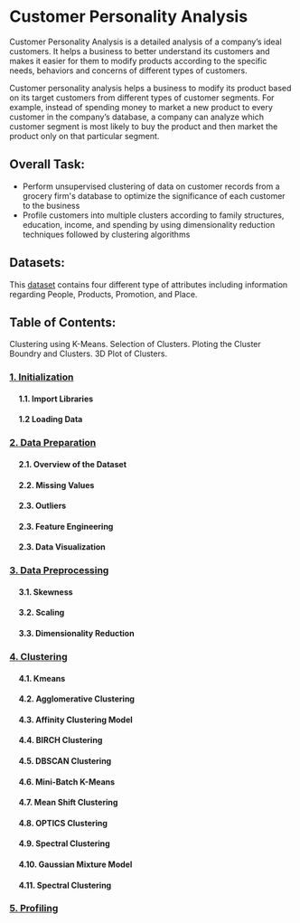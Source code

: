 # Customer Personality Analysis
Customer Personality Analysis is a detailed analysis of a company’s ideal customers. It helps a business to better understand its customers and makes it easier for them to modify products according to the specific needs, behaviors and concerns of different types of customers.

Customer personality analysis helps a business to modify its product based on its target customers from different types of customer segments. For example, instead of spending money to market a new product to every customer in the company’s database, a company can analyze which customer segment is most likely to buy the product and then market the product only on that particular segment.

## Overall Task:
- Perform unsupervised clustering of data on customer records from a grocery firm's database to optimize the significance of each customer to the business
- Profile customers into multiple clusters according to family structures, education, income, and spending by using dimensionality reduction techniques followed by clustering algorithms


## Datasets: 
This [dataset](https://www.kaggle.com/datasets/imakash3011/customer-personality-analysis) contains four different type of attributes including information regarding People, Products, Promotion, and Place. 



## Table of Contents:

Clustering using K-Means.
Selection of Clusters.
Ploting the Cluster Boundry and Clusters.
3D Plot of Clusters.

### [1. Initialization](https://github.com/91104311/Portfolio/blob/main/Customer%20Personality%20Analysis/Initialization%20-%20Customer%20Personality%20Analysis.ipynb)

#### &nbsp;&nbsp;&nbsp;&nbsp; 1.1. Import Libraries
#### &nbsp;&nbsp;&nbsp;&nbsp; 1.2 Loading Data

### [2. Data Preparation](https://github.com/91104311/Portfolio/blob/main/Customer%20Personality%20Analysis/Data%20Preparation%20-%20Customer%20Personality%20Analysis.ipynb)

#### &nbsp;&nbsp;&nbsp;&nbsp; 2.1. Overview of the Dataset
#### &nbsp;&nbsp;&nbsp;&nbsp; 2.2. Missing Values
#### &nbsp;&nbsp;&nbsp;&nbsp; 2.3. Outliers
#### &nbsp;&nbsp;&nbsp;&nbsp; 2.3. Feature Engineering
#### &nbsp;&nbsp;&nbsp;&nbsp; 2.3. Data Visualization


### [3. Data Preprocessing](https://github.com/91104311/Portfolio/blob/main/Customer%20Personality%20Analysis/Data%20Preprocessing%20-%20Customer%20Personality%20Analysis.ipynb)
#### &nbsp;&nbsp;&nbsp;&nbsp; 3.1. Skewness
#### &nbsp;&nbsp;&nbsp;&nbsp; 3.2. Scaling
#### &nbsp;&nbsp;&nbsp;&nbsp; 3.3. Dimensionality Reduction



### [4. Clustering](https://github.com/91104311/Portfolio/blob/main/Customer%20Personality%20Analysis/Clustering%20-%20Customer%20Personality%20Analysis.ipynb)

#### &nbsp;&nbsp;&nbsp;&nbsp; 4.1. Kmeans
#### &nbsp;&nbsp;&nbsp;&nbsp; 4.2. Agglomerative Clustering
#### &nbsp;&nbsp;&nbsp;&nbsp; 4.3. Affinity Clustering Model
#### &nbsp;&nbsp;&nbsp;&nbsp; 4.4. BIRCH Clustering
#### &nbsp;&nbsp;&nbsp;&nbsp; 4.5. DBSCAN Clustering
#### &nbsp;&nbsp;&nbsp;&nbsp; 4.6. Mini-Batch K-Means
#### &nbsp;&nbsp;&nbsp;&nbsp; 4.7. Mean Shift Clustering
#### &nbsp;&nbsp;&nbsp;&nbsp; 4.8. OPTICS Clustering 
#### &nbsp;&nbsp;&nbsp;&nbsp; 4.9. Spectral Clustering
#### &nbsp;&nbsp;&nbsp;&nbsp; 4.10. Gaussian Mixture Model
#### &nbsp;&nbsp;&nbsp;&nbsp; 4.11. Spectral Clustering

### [5. Profiling](https://github.com/91104311/Portfolio/blob/main/Customer%20Personality%20Analysis/Profiling%20-%20Customer%20Personality%20Analysis.ipynb)


